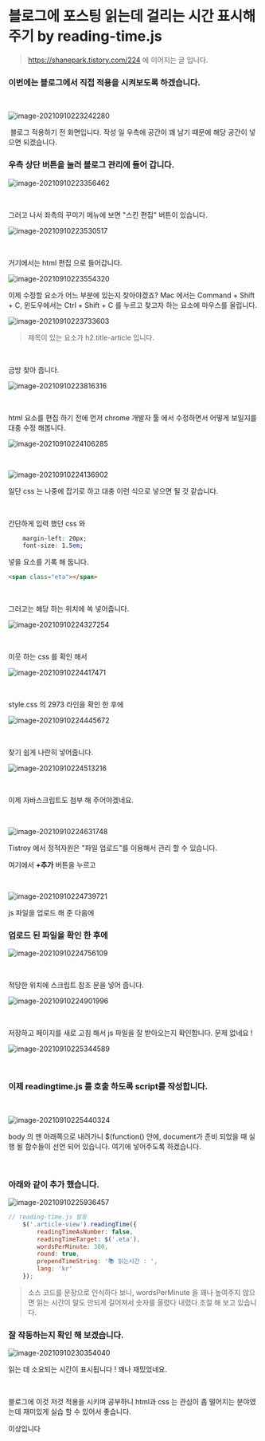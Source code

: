 # 블로그에 포스팅 읽는데 걸리는 시간 표시해주기 by reading-time.js

> https://shanepark.tistory.com/224 에 이어지는 글 입니다.



### 이번에는 블로그에서 직접 적용을 시켜보도록 하겠습니다. 

​		

![image-20210910223242280](https://raw.githubusercontent.com/Shane-Park/markdownBlog/master/frontend/jsLibrary/readingtime/reading-time-blog.assets/image-20210910223242280.webp)

​	블로그 적용하기 전 화면입니다. 작성 일 우측에 공간이 꽤 남기 때문에 해당 공간이 넣으면 되겠습니다.



### 우측 상단 버튼을 눌러 블로그 관리에 들어 갑니다.	

![image-20210910223356462](https://raw.githubusercontent.com/Shane-Park/markdownBlog/master/frontend/jsLibrary/readingtime/reading-time-blog.assets/image-20210910223356462.webp)

​	

그러고 나서 좌측의 꾸미기 메뉴에 보면 "스킨 편집" 버튼이 있습니다.

![image-20210910223530517](https://raw.githubusercontent.com/Shane-Park/markdownBlog/master/frontend/jsLibrary/readingtime/reading-time-blog.assets/image-20210910223530517.webp)

​	

거기에서는 html 편집 으로 들어갑니다.

![image-20210910223554320](https://raw.githubusercontent.com/Shane-Park/markdownBlog/master/frontend/jsLibrary/readingtime/reading-time-blog.assets/image-20210910223554320.webp)



이제 수정할 요소가 어느 부분에 있는지 찾아야겠죠? Mac 에서는 Command + Shift + C, 윈도우에서는 Ctrl + Shift + C 를 누르고 찾고자 하는 요소에 마우스를 올립니다.

![image-20210910223733603](https://raw.githubusercontent.com/Shane-Park/markdownBlog/master/frontend/jsLibrary/readingtime/reading-time-blog.assets/image-20210910223733603.webp)

>  제목이 있는 요소가 h2.title-article 입니다. 

​	

금방 찾아 줍니다.

![image-20210910223816316](https://raw.githubusercontent.com/Shane-Park/markdownBlog/master/frontend/jsLibrary/readingtime/reading-time-blog.assets/image-20210910223816316.webp)

​	

html 요소를 편집 하기 전에 먼저 chrome 개발자 툴 에서 수정하면서 어떻게 보일지를 대충 수정 해봅니다.

![image-20210910224106285](https://raw.githubusercontent.com/Shane-Park/markdownBlog/master/frontend/jsLibrary/readingtime/reading-time-blog.assets/image-20210910224106285.webp)

​	

![image-20210910224136902](https://raw.githubusercontent.com/Shane-Park/markdownBlog/master/frontend/jsLibrary/readingtime/reading-time-blog.assets/image-20210910224136902.webp)

일단 css 는 나중에 잡기로 하고 대충 이런 식으로 넣으면 될 것 같습니다.

​	

간단하게 입력 했던 css 와

```css
    margin-left: 20px;
    font-size: 1.5em;
```



넣을 요소를 기록 해 둡니다.

```html
<span class="eta"></span>
```

​	

그러고는 해당 하는 위치에 쏙 넣어줍니다.

![image-20210910224327254](https://raw.githubusercontent.com/Shane-Park/markdownBlog/master/frontend/jsLibrary/readingtime/reading-time-blog.assets/image-20210910224327254.webp)

​	

이웃 하는 css 를 확인 해서 

![image-20210910224417471](https://raw.githubusercontent.com/Shane-Park/markdownBlog/master/frontend/jsLibrary/readingtime/reading-time-blog.assets/image-20210910224417471.webp)

​	

style.css 의 2973 라인을 확인 한 후에 

![image-20210910224445672](https://raw.githubusercontent.com/Shane-Park/markdownBlog/master/frontend/jsLibrary/readingtime/reading-time-blog.assets/image-20210910224445672.webp)

​		

찾기 쉽게 나란히 넣어줍니다.

![image-20210910224513216](https://raw.githubusercontent.com/Shane-Park/markdownBlog/master/frontend/jsLibrary/readingtime/reading-time-blog.assets/image-20210910224513216.webp)

​	

이제 자바스크립트도 첨부 해 주어야겠네요.

​		

![image-20210910224631748](https://raw.githubusercontent.com/Shane-Park/markdownBlog/master/frontend/jsLibrary/readingtime/reading-time-blog.assets/image-20210910224631748.webp)

Tistroy 에서 정적자원은 "파일 업로드"를 이용해서 관리 할 수 있습니다.

여기에서 **+추가** 버튼을 누르고

​	

![image-20210910224739721](https://raw.githubusercontent.com/Shane-Park/markdownBlog/master/frontend/jsLibrary/readingtime/reading-time-blog.assets/image-20210910224739721.webp)

js 파일을 업로드 해 준 다음에



### 업로드 된 파일을 확인 한 후에	

![image-20210910224756109](https://raw.githubusercontent.com/Shane-Park/markdownBlog/master/frontend/jsLibrary/readingtime/reading-time-blog.assets/image-20210910224756109.webp)

​	

적당한 위치에 스크립트 참조 문을 넣어 줍니다.

![image-20210910224901996](https://raw.githubusercontent.com/Shane-Park/markdownBlog/master/frontend/jsLibrary/readingtime/reading-time-blog.assets/image-20210910224901996.webp)

​		

저장하고 페이지를 새로 고침 해서 js 파일을 잘 받아오는지 확인합니다. 문제 없네요 !

![image-20210910225344589](https://raw.githubusercontent.com/Shane-Park/markdownBlog/master/frontend/jsLibrary/readingtime/reading-time-blog.assets/image-20210910225344589.webp)

​	

### 이제 readingtime.js 를 호출 하도록 script를 작성합니다.

​	

![image-20210910225440324](https://raw.githubusercontent.com/Shane-Park/markdownBlog/master/frontend/jsLibrary/readingtime/reading-time-blog.assets/image-20210910225440324.webp)

body 의 맨 아래쪽으로 내려가니 $(function() 안에, document가 준비 되었을 때 실행 될 함수들이 선언 되어 있습니다. 여기에 넣어주도록 하겠습니다.

​	

### 아래와 같이 추가 했습니다.

![image-20210910225936457](https://raw.githubusercontent.com/Shane-Park/markdownBlog/master/frontend/jsLibrary/readingtime/reading-time-blog.assets/image-20210910225936457.webp)

```javascript
// reading-time.js 발동
	$('.article-view').readingTime({
		readingTimeAsNumber: false,
		readingTimeTarget: $('.eta'),
		wordsPerMinute: 300,
		round: true,
		prependTimeString: '📚 읽는시간 : ',
		lang: 'kr'
	});
```

> 소스 코드를 문장으로 인식하다 보니, wordsPerMinute 을 꽤나 높여주지 않으면 읽는 시간이 말도 안되게 길어져서 숫자를 올렸다 내렸다 조절 해 보고 있습니다.



### 잘 작동하는지 확인 해 보겠습니다.	

![image-20210910230354040](https://raw.githubusercontent.com/Shane-Park/markdownBlog/master/frontend/jsLibrary/readingtime/reading-time-blog.assets/image-20210910230354040.webp)

읽는 데 소요되는 시간이 표시됩니다 ! 꽤나 재밌었네요.

​	

블로그에 이것 저것 적용을 시키며 공부하니 html과 css 는 관심이 좀 떨어지는 분야였는데 재미있게 실습 할 수 있어서 좋습니다.

이상입니다